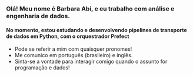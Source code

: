 ### Olá! Meu nome é Barbara Abi, e eu trabalho com análise e engenharia de dados.
#### No momento, estou estudando e desenvolvendo pipelines de transporte de dados em Python, com o orquestrador Prefect

- Pode se referir a mim com quaisquer pronomes!
- Me comunico em português (brasileiro) e inglês.
- Sinta-se a vontade para interagir comigo quando o assunto for programação e dados!
